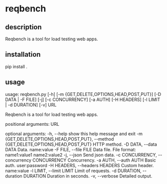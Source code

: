 # reqbench

## description

Reqbench is a tool for load testing web apps.

## installation

pip install .

## usage

usage: reqbench.py [-h] [-m {GET,DELETE,OPTIONS,HEAD,POST,PUT}]
                   [-D DATA | -F FILE] [-j] [-c CONCURRENCY] [-a AUTH]
                   [-H HEADERS] [-l LIMIT | -d DURATION] [-v]
                   URL

Reqbench is a tool for load testing web apps.

positional arguments:
  URL

optional arguments:
  -h, --help            show this help message and exit
  -m {GET,DELETE,OPTIONS,HEAD,POST,PUT}, --method {GET,DELETE,OPTIONS,HEAD,POST,PUT}
                        HTTP method.
  -D DATA, --data DATA  Data. name:value
  -F FILE, --file FILE  Data file. File format: name1:value1 name2:value2
  -j, --json            Send json data.
  -c CONCURRENCY, --concurrency CONCURRENCY
                        Concurrency.
  -a AUTH, --auth AUTH  Basic auth. user:password
  -H HEADERS, --headers HEADERS
                        Custom header. name:value
  -l LIMIT, --limit LIMIT
                        Limit of requests.
  -d DURATION, --duration DURATION
                        Duration in seconds.
  -v, --verbose         Detailed output.
